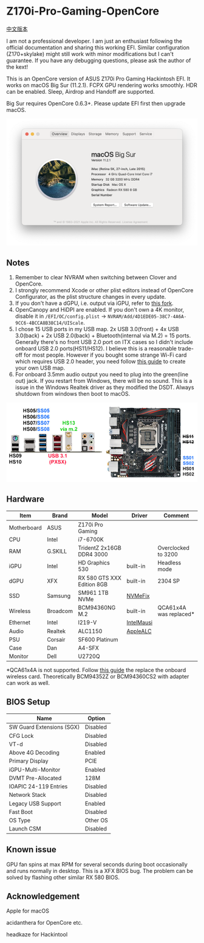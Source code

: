 # Z170i-Pro-Gaming-OpenCore
[中文版本](README_zh-cn.md)

I am not a professional developer. I am just an enthusiast following the official documentation and sharing this working EFI. Similar configuration (Z170+skylake) might still work with minor modifications but I can't guarantee. If you have any debugging questions, please ask the author of the kext!

This is an OpenCore version of ASUS Z170i Pro Gaming Hackintosh EFI. It works on macOS Big Sur (11.2.1). FCPX GPU rendering works smoothly. HDR can be enabled. Sleep, Airdrop and Handoff are supported.

Big Sur requires OpenCore 0.6.3+. Please update EFI first then upgrade macOS.

![image](Screenshot_en-us.png)

## Notes
1. Remember to clear NVRAM when switching between Clover and OpenCore.
2. I strongly recommend Xcode or other plist editors instead of OpenCore Configurator, as the plist structure changes in every update.
3. If you don't have a dGPU, i.e. output via iGPU, refer to [this fork](https://github.com/berikiushi/Z170i-Pro-Gaming-OpenCore).
4. OpenCanopy and HiDPI are enabled. If you don't own a 4K monitor, disable it in `/EFI/OC/config.plist` -> `NVRAM/Add/4D1EDE05-38C7-4A6A-9CC6-4BCCA8B38C14/UIScale`.
5. I chose 15 USB ports in my USB map. 2x USB 3.0(front) + 4x USB 3.0(back) + 2x USB 2.0(back) + Bluetooth(internal via M.2) = 15 ports. Generally there's no front USB 2.0 port on ITX cases so I didn't include onboard USB 2.0 ports(HS11/HS12). I believe this is a reasonable trade-off for most people. However if you bought some strange Wi-Fi card which requires USB 2.0 header, you need follow [this guide](https://dortania.github.io/USB-Map-Guide/) to create your own USB map.
6. For onboard 3.5mm audio output you need to plug into the green(line out) jack. If you restart from Windows, there will be no sound. This is a issue in the Windows Realtek driver as they modified the DSDT. Always shutdown from windows then boot to macOS.

![image](Z170iProGaming.jpg)

## Hardware
| Item | Brand | Model | Driver | Comment |
|-----|-----|-----|-----|-----|
| Motherboard | ASUS | Z170i Pro Gaming | | |
| CPU | Intel | i7-6700K | | |
| RAM | G.SKILL | TridentZ 2x16GB DDR4 3000 | | Overclocked to 3200 |
| iGPU | Intel | HD Graphics 530 | built-in | Headless mode |
| dGPU | XFX | RX 580 GTS XXX Edition 8GB | built-in | 2304 SP |
| SSD | Samsung | SM961 1TB NVMe | [NVMeFix](https://github.com/acidanthera/NVMeFix) | |
| Wireless | Broadcom | BCM94360NG M.2 | built-in | QCA61x4A was replaced* |
| Ethernet | Intel | I219-V | [IntelMausi](https://github.com/acidanthera/IntelMausi) | |
| Audio | Realtek | ALC1150 | [AppleALC](https://github.com/acidanthera/AppleALC) | |
| PSU | Corsair | SF600 Platinum | | |
| Case | Dan | A4-SFX | | |
| Monitor | Dell | U2720Q | | |

*QCA61x4A is not supported. Follow [this guide](https://www.tonymacx86.com/threads/bcm94352z-installed-on-asus-z170i-pro-gaming-wifi-and-bt.191274) the replace the onboard wireless card. Theoretically BCM94352Z or BCM94360CS2 with adapter can work as well.

## BIOS Setup
| Name | Option |
| --- | --- |
| SW Guard Extensions (SGX) | Disabled |
| CFG Lock | Disabled |
| VT-d | Disabled |
| Above 4G Decoding | Enabled |
| Primary Display | PCIE |
| iGPU-Multi-Monitor | Enabled |
| DVMT Pre-Allocated | 128M |
| IOAPIC 24-119 Entries | Disabled |
| Network Stack | Disabled |
| Legacy USB Support| Enabled |
| Fast Boot | Disabled |
| OS Type | Other OS |
| Launch CSM | Disabled |

## Known issue
GPU fan spins at max RPM for several seconds during boot occasionally and runs normally in desktop. This is a XFX BIOS bug. The problem can be solved by flashing other similar RX 580 BIOS.

## Acknowledgement
Apple for macOS

acidanthera for OpenCore etc.

headkaze for Hackintool
